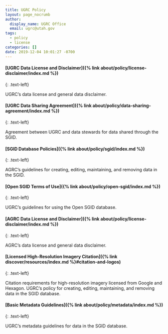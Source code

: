 ```yaml
---
title: UGRC Policy
layout: page_nocrumb
author:
  display_name: UGRC Office
  email: ugrc@utah.gov
tags:
  - policy
  - license
categories: []
date: 2019-12-04 10:01:27 -0700
---
```


#### [UGRC Data License and Disclaimer]({% link about/policy/license-disclaimer/index.md %})
{: .text-left}

UGRC’s data license and general data disclaimer.

#### [UGRC Data Sharing Agreement]({% link about/policy/data-sharing-agreement/index.md %})
{: .text-left}

Agreement between UGRC and data stewards for data shared through the SGID.

#### [SGID Database Policies]({% link about/policy/sgid/index.md %})
{: .text-left}

AGRC’s guidelines for creating, editing, maintaining, and removing data in the SGID.

#### [Open SGID Terms of Use]({% link about/policy/open-sgid/index.md %})
{: .text-left}

UGRC’s guidelines for using the Open SGID database.

#### [AGRC Data License and Disclaimer]({% link about/policy/license-disclaimer/index.md %})
{: .text-left}

AGRC’s data license and general data disclaimer.

#### [Licensed High-Resolution Imagery Citation]({% link discover/resources/index.md %}#citation-and-logos)
{: .text-left}

Citation requirements for high-resolution imagery licensed from Google and Hexagon.
UGRC’s policy for creating, editing, maintaining, and removing data in the SGID database.

#### [Basic Metadata Guidelines]({% link about/policy/metadata/index.md %})
{: .text-left}

UGRC’s metadata guidelines for data in the SGID database.
